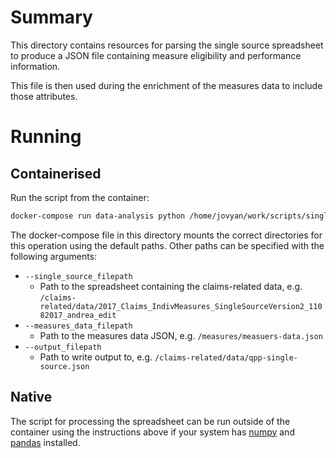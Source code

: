 # Summary
This directory contains resources for parsing the single source spreadsheet to produce a JSON file containing measure eligibility and performance information.

This file is then used during the enrichment of the measures data to include those attributes.
# Running
## Containerised
Run the script from the container:
```bash
docker-compose run data-analysis python /home/jovyan/work/scripts/single_source_to_json.py
```
The docker-compose file in this directory mounts the correct directories for this operation using the default paths. Other paths can be specified with the following arguments:

* `--single_source_filepath`
    * Path to the spreadsheet containing the claims-related data, e.g. `/claims-related/data/2017_Claims_IndivMeasures_SingleSourceVersion2_11082017_andrea_edit`
* `--measures_data_filepath`
    * Path to the measures data JSON, e.g. `/measures/measuers-data.json`
* `--output_filepath`
    * Path to write output to, e.g. `/claims-related/data/qpp-single-source.json`
## Native
The script for processing the spreadsheet can be run outside of the container using the instructions above if your system has [numpy](http://www.numpy.org/) and [pandas](https://pandas.pydata.org/) installed.